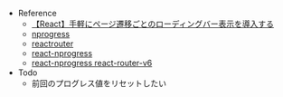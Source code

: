 - Reference
  - [【React】手軽にページ遷移ごとのローディングバー表示を導入する](https://zenn.dev/yusugomori/articles/51e63a4aa9dc27e21124)
  - [nprogress](https://github.com/rstacruz/nprogress)
  - [reactrouter](https://reactrouter.com/docs/en/v6/getting-started/overview)
  - [react-nprogress](https://www.npmjs.com/package/@tanem/react-nprogress)
  - [react-nprogress react-router-v6](https://codesandbox.io/s/github/tanem/react-nprogress/tree/master/examples/react-router-v6)
- Todo
  - 前回のプログレス値をリセットしたい
